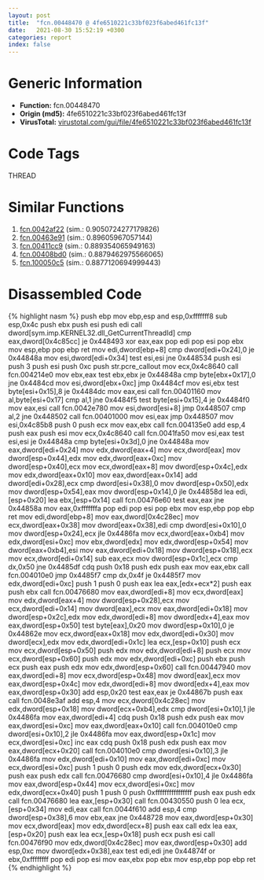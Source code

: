 ```yaml
---
layout: post
title:  "fcn.00448470 @ 4fe6510221c33bf023f6abed461fc13f"
date:   2021-08-30 15:52:19 +0300
categories: report
index: false
---
```


# Generic Information
- **Function:** fcn.00448470
- **Origin (md5):** 4fe6510221c33bf023f6abed461fc13f
- **VirusTotal:** [virustotal.com/gui/file/4fe6510221c33bf023f6abed461fc13f][virustotal_ref]

# Code Tags
<span class="tag" id="THREAD">THREAD</span>


# Similar Functions

1. [fcn.0042af22][similar_1_ref] (sim.: 0.9050724277179826)
2. [fcn.00463e91][similar_2_ref] (sim.: 0.89605967057144)
3. [fcn.00411cc9][similar_3_ref] (sim.: 0.889354065949163)
4. [fcn.00408bd0][similar_4_ref] (sim.: 0.8879462975566065)
5. [fcn.100050c5][similar_5_ref] (sim.: 0.8877120694999443)


# Disassembled Code

{% highlight nasm %}
push ebp
mov ebp,esp
and esp,0xfffffff8
sub esp,0x4c
push ebx
push esi
push edi
call dword[sym.imp.KERNEL32.dll_GetCurrentThreadId]
cmp eax,dword[0x4c85cc]
je 0x448493
xor eax,eax
pop edi
pop esi
pop ebx
mov esp,ebp
pop ebp
ret
mov edi,dword[ebp+8]
cmp dword[edi+0x24],0
je 0x44848a
mov esi,dword[edi+0x34]
test esi,esi
jne 0x448534
push esi
push 3
push esi
push 0xc
push str.pcre_callout
mov ecx,0x4c8640
call fcn.004214e0
mov ebx,eax
test ebx,ebx
je 0x44848a
cmp byte[ebx+0x17],0
jne 0x4484cd
mov esi,dword[ebx+0xc]
jmp 0x4484cf
mov esi,ebx
test byte[esi+0x15],8
je 0x4484dc
mov eax,esi
call fcn.00401160
mov al,byte[esi+0x17]
cmp al,1
jne 0x4484f5
test byte[esi+0x15],4
je 0x4484f0
mov eax,esi
call fcn.0042e780
mov esi,dword[esi+8]
jmp 0x448507
cmp al,2
jne 0x448502
call fcn.00401000
mov esi,eax
jmp 0x448507
mov esi,0x4c85b8
push 0
push ecx
mov eax,ebx
call fcn.004135e0
add esp,4
push eax
push esi
mov ecx,0x4c8640
call fcn.0041fa50
mov esi,eax
test esi,esi
je 0x44848a
cmp byte[esi+0x3d],0
jne 0x44848a
mov eax,dword[edi+0x24]
mov edx,dword[eax+4]
mov ecx,dword[eax]
mov dword[esp+0x44],edx
mov edx,dword[eax+0xc]
mov dword[esp+0x40],ecx
mov ecx,dword[eax+8]
mov dword[esp+0x4c],edx
mov edx,dword[eax+0x10]
mov eax,dword[eax+0x14]
add dword[edi+0x28],ecx
cmp dword[esi+0x38],0
mov dword[esp+0x50],edx
mov dword[esp+0x54],eax
mov dword[esp+0x14],0
jle 0x44858d
lea edi,[esp+0x20]
lea ebx,[esp+0x14]
call fcn.00476e60
test eax,eax
jne 0x44858a
mov eax,0xfffffffa
pop edi
pop esi
pop ebx
mov esp,ebp
pop ebp
ret
mov edi,dword[ebp+8]
mov eax,dword[0x4c28ec]
mov ecx,dword[eax+0x38]
mov dword[eax+0x38],edi
cmp dword[esi+0x10],0
mov dword[esp+0x24],ecx
jle 0x4486fa
mov ecx,dword[eax+0xb4]
mov edx,dword[esi+0xc]
mov ebx,dword[edx]
mov edx,dword[esp+0x54]
mov dword[eax+0xb4],esi
mov eax,dword[edi+0x18]
mov dword[esp+0x18],ecx
mov ecx,dword[edi+0x14]
sub eax,ecx
mov dword[esp+0x1c],ecx
cmp dx,0x50
jne 0x4485df
cdq
push 0x18
push edx
push eax
mov eax,ebx
call fcn.004010e0
jmp 0x4485f7
cmp dx,0x4f
je 0x4485f7
mov edx,dword[edi+0xc]
push 1
push 0
push eax
lea eax,[edx+ecx*2]
push eax
push ebx
call fcn.00476680
mov eax,dword[edi+8]
mov ecx,dword[eax]
mov edx,dword[eax+4]
mov dword[esp+0x28],ecx
mov ecx,dword[edi+0x14]
mov dword[eax],ecx
mov eax,dword[edi+0x18]
mov dword[esp+0x2c],edx
mov edx,dword[edi+8]
mov dword[edx+4],eax
mov eax,dword[esp+0x50]
test byte[eax],0x20
mov dword[esp+0x10],0
je 0x44862e
mov ecx,dword[eax+0x18]
mov edx,dword[edi+0x30]
mov dword[ecx],edx
mov edx,dword[edi+0x1c]
lea ecx,[esp+0x10]
push ecx
mov ecx,dword[esp+0x50]
push edx
mov edx,dword[edi+8]
push ecx
mov ecx,dword[esp+0x60]
push edx
mov edx,dword[edi+0xc]
push ebx
push ecx
push eax
push edx
mov edx,dword[esp+0x60]
call fcn.00447940
mov eax,dword[edi+8]
mov ecx,dword[esp+0x48]
mov dword[eax],ecx
mov eax,dword[esp+0x4c]
mov edx,dword[edi+8]
mov dword[edx+4],eax
mov eax,dword[esp+0x30]
add esp,0x20
test eax,eax
je 0x44867b
push eax
call fcn.0048e3af
add esp,4
mov ecx,dword[0x4c28ec]
mov edx,dword[esp+0x18]
mov dword[ecx+0xb4],edx
cmp dword[esi+0x10],1
jle 0x4486fa
mov eax,dword[edi+4]
cdq
push 0x18
push edx
push eax
mov eax,dword[esi+0xc]
mov eax,dword[eax+0x10]
call fcn.004010e0
cmp dword[esi+0x10],2
jle 0x4486fa
mov eax,dword[esp+0x1c]
mov ecx,dword[esi+0xc]
inc eax
cdq
push 0x18
push edx
push eax
mov eax,dword[ecx+0x20]
call fcn.004010e0
cmp dword[esi+0x10],3
jle 0x4486fa
mov edx,dword[edi+0x10]
mov eax,dword[edi+0xc]
mov ecx,dword[esi+0xc]
push 1
push 0
push edx
mov edx,dword[ecx+0x30]
push eax
push edx
call fcn.00476680
cmp dword[esi+0x10],4
jle 0x4486fa
mov eax,dword[esp+0x44]
mov ecx,dword[esi+0xc]
mov edx,dword[ecx+0x40]
push 1
push 0
push 0xffffffffffffffff
push eax
push edx
call fcn.00476680
lea eax,[esp+0x30]
call fcn.00430550
push 0
lea ecx,[esp+0x34]
mov edi,eax
call fcn.0044f610
add esp,4
cmp dword[esp+0x38],6
mov ebx,eax
jne 0x448728
mov eax,dword[esp+0x30]
mov ecx,dword[eax]
mov edx,dword[ecx+8]
push eax
call edx
lea eax,[esp+0x20]
push eax
lea ecx,[esp+0x18]
push ecx
push esi
call fcn.00476f90
mov edx,dword[0x4c28ec]
mov eax,dword[esp+0x30]
add esp,0xc
mov dword[edx+0x38],eax
test edi,edi
jne 0x44874f
or ebx,0xffffffff
pop edi
pop esi
mov eax,ebx
pop ebx
mov esp,ebp
pop ebp
ret
{% endhighlight %}


[similar_1_ref]: /report/fcn.0042af22@e16f74a2849182d98050864255e902f8
[similar_2_ref]: /report/fcn.00463e91@d96761eb00d2d97e2b6f5ffffed0b46a
[similar_3_ref]: /report/fcn.00411cc9@7b00dd8f2abf54a73bfb09681334ff78
[similar_4_ref]: /report/fcn.00408bd0@4fe6510221c33bf023f6abed461fc13f
[similar_5_ref]: /report/fcn.100050c5@481b545f5c18f2fce1caac67ddc419e8
[virustotal_ref]: https://www.virustotal.com/gui/file/4fe6510221c33bf023f6abed461fc13f